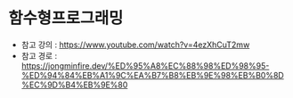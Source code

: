 # 함수형프로그래밍

* 참고 강의 : https://www.youtube.com/watch?v=4ezXhCuT2mw
* 참고 경로 : https://jongminfire.dev/%ED%95%A8%EC%88%98%ED%98%95-%ED%94%84%EB%A1%9C%EA%B7%B8%EB%9E%98%EB%B0%8D%EC%9D%B4%EB%9E%80
